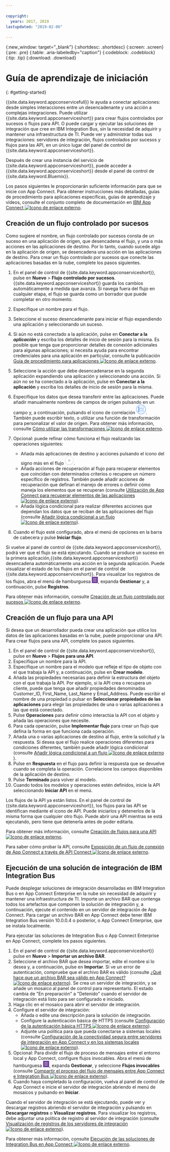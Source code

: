 ```yaml
---

copyright:
  years: 2017, 2019
lastupdated: "2019-02-06"

---
```


{:new_window: target="_blank"}
{:shortdesc: .shortdesc}
{:screen: .screen}
{:pre: .pre}
{:table: .aria-labeledby="caption"}
{:codeblock: .codeblock}
{:tip: .tip} 
{:download: .download}


# Guía de aprendizaje de iniciación
{: #getting-started}

{{site.data.keyword.appconservicefull}} le ayuda a conectar aplicaciones: desde simples interacciones entre un desencadenante y una acción a complejas integraciones.  Puede utilizar {{site.data.keyword.appconserviceshort}} para crear flujos controlados por sucesos o flujos para API.  O puede cargar y ejecutar las soluciones de integración que cree en IBM Integration Bus, sin la necesidad de adquirir y mantener una infraestructura de TI.  Puede ver y administrar todas sus integraciones: servidores de integración, flujos controlados por sucesos y flujos para las API, en un único lugar del panel de control de {{site.data.keyword.appconserviceshort}}. 

Después de crear una instancia del servicio de {{site.data.keyword.appconserviceshort}}, puede acceder a {{site.data.keyword.appconserviceshort}} desde el panel de control de {{site.data.keyword.Bluemix}}.

Los pasos siguientes le proporcionarán suficiente información para que se inicie con App Connect.  Para obtener instrucciones más detalladas, guías de procedimiento para aplicaciones específicas, guías de aprendizaje y vídeos, consulte el conjunto completo de documentación en [IBM App Connect ![Icono de enlace externo](../../icons/launch-glyph.svg "Icono de enlace externo")](https://developer.ibm.com/integration/docs/app-connect/).

## Creación de un flujo controlado por sucesos

Como sugiere el nombre, un flujo controlado por sucesos consta de un suceso en una aplicación de origen, que desencadena el flujo, y una o más acciones en las aplicaciones de destino. Por lo tanto, cuando sucede algo en la aplicación de origen, se desencadena una acción en las aplicaciones de destino.  Para crear un flujo controlado por sucesos que conecte las aplicaciones basadas en la nube, complete los pasos siguientes.
1.  En el panel de control de {{site.data.keyword.appconserviceshort}}, pulse en **Nuevo** > **Flujo controlado por sucesos**.
    {{site.data.keyword.appconserviceshort}} guarda los cambios automáticamente a medida que avanza. Si navega fuera del flujo en cualquier etapa, el flujo se guarda como un borrador que puede completar en otro momento.
1.  Especifique un nombre para el flujo.
1.  Seleccione el suceso desencadenante para iniciar el flujo expandiendo una aplicación y seleccionando un suceso.
1.  Si aún no está conectado a la aplicación, pulse en **Conectar a la _aplicación_** y escriba los detalles de inicio de sesión para la misma.
    Es posible que tenga que proporcionar detalles de conexión adicionales para algunas aplicaciones; si necesita ayuda para encontrar credenciales para una aplicación en particular, consulte la publicación [Guía de procedimiento para aplicaciones ![Icono de enlace externo](../../icons/launch-glyph.svg "Icono de enlace externo")](https://developer.ibm.com/integration/docs/app-connect/how-to-guides-for-apps/).
1.  Seleccione la acción que debe desencadenarse en la segunda aplicación expandiendo una aplicación y seleccionando una acción.
    Si aún no se ha conectado a la aplicación, pulse en **Conectar a la aplicación** y escriba los detalles de inicio de sesión para la misma.
1. Especifique los datos que desea transferir entre las aplicaciones.
    Puede añadir manualmente nombres de campos de origen pulsando en un campo y, a continuación, pulsando el icono de correlación ![Icono de correlación](/images/MappingIcon.jpg). También puede escribir texto, o utilizar una función de transformación para personalizar el valor de origen. Para obtener más información, consulte [Cómo utilizar las transformaciones ![Icono de enlace externo](../../icons/launch-glyph.svg "Icono de enlace externo")](https://developer.ibm.com/integration/docs/app-connect/faq/#faq_transforms).
1. Opcional: puede refinar cómo funciona el flujo realizando las operaciones siguientes:
    * Añada más aplicaciones de destino y acciones pulsando el icono del signo más en el flujo ![Icono de añadir aplicación](/images/AddApp.jpg).
    * Añada acciones de recuperación al flujo para recuperar elementos que coincidan con determinados criterios o recupere un número específico de registros.  También puede añadir acciones de recuperación que definan el manejo de errores o definir cómo maneja los elementos que se recuperan (consulte [Utilización de App Connect para recuperar elementos de las aplicaciones ![Icono de enlace externo](../../icons/launch-glyph.svg "Icono de enlace externo")](https://developer.ibm.com/integration/docs/app-connect/tutorials-for-ibm-app-connect/using-ibm-app-connect-retrieve-items-applications/)).
    * Añada lógica condicional para realizar diferentes acciones que dependan los datos que se reciban de las aplicaciones del flujo (consulte [Añadir lógica condicional a un flujo ![Icono de enlace externo](../../icons/launch-glyph.svg "Icono de enlace externo")](https://developer.ibm.com/integration/docs/app-connect/tutorials-for-ibm-app-connect/adding-conditional-logic-flow/)).

1. Cuando el flujo esté configurado, abra el menú de opciones en la barra de cabecera y pulse **Iniciar flujo**.

Si vuelve al panel de control de {{site.data.keyword.appconserviceshort}}, podrá ver que el flujo se está ejecutando.  Cuando se produce un suceso en la primera aplicación,{{site.data.keyword.appconserviceshort}} desencadena automáticamente una acción en la segunda aplicación. Puede visualizar el estado de los flujos en el panel de control de {{site.data.keyword.appconserviceshort}}.  Para visualizar los registros de los flujos, abra el menú de hamburguesa ![Icono de menú de hamburguesa](/images/HamburgerMenuSm.jpg), expanda **Gestionar** y, a continuación, pulse **Registros**.

Para obtener más información, consulte [Creación de un flujo controlado por sucesos ![Icono de enlace externo](../../icons/launch-glyph.svg "Icono de enlace externo")](https://developer.ibm.com/integration/docs/app-connect/tutorials-for-ibm-app-connect/creating-event-driven-flow/).

## Creación de un flujo para una API

Si desea que un desarrollador pueda crear una aplicación que utilice los datos de las aplicaciones basadas en la nube, puede proporcionar una API. Para crear flujos para una API, complete los pasos siguientes.
1. En el panel de control de {{site.data.keyword.appconserviceshort}}, pulse en **Nuevo** > **Flujos para una API**.
1. Especifique un nombre para la API.
1. Especifique un nombre para el modelo que refleje el tipo de objeto con el que trabaja la API y, a continuación, pulse en **Crear modelo**.
1. Añada las propiedades necesarias para definir la estructura del objeto con el que trabaja la API.
    Por ejemplo, si la API crea o recupera un cliente, puede que tenga que añadir propiedades denominadas Customer_ID, First_Name, Last_Name y Email_Address. Puede escribir el nombre de una propiedad o pulsar en **Seleccionar propiedades de las aplicaciones** para elegir las propiedades de una o varias aplicaciones a las que está conectado.
1. Pulse **Operaciones** para definir cómo interactúa la API con el objeto y añada las operaciones que necesite. 
1. Para cada operación, pulse **Implementar flujo** para crear un flujo que defina la forma en que funciona cada operación. 
1. Añada una o varias aplicaciones de destino al flujo, entre la solicitud y la respuesta. 
    Si desea que el flujo realice operaciones diferentes para condiciones diferentes, también puede añadir lógica condicional (consulte [Añadir lógica condicional a un
flujo ![Icono de enlace externo](../../icons/launch-glyph.svg "Icono de enlace externo")](https://developer.ibm.com/integration/docs/app-connect/tutorials-for-ibm-app-connect/adding-conditional-logic-flow/)).
1. Pulse en **Respuesta** en el flujo para definir la respuesta que se devuelve cuando se completa la operación. Correlacione los campos disponibles de la aplicación de destino. 
1. Pulse **Terminado** para volver al modelo.
1. Cuando todos los modelos y operaciones estén definidos, inicie la API seleccionando **Iniciar API** en el menú. 

Los flujos de la API ya están listos. En el panel de control de {{site.data.keyword.appconserviceshort}}, los flujos para las API se identifican mediante el icono de API. Puede iniciarlos y detenerlos de la misma forma que cualquier otro flujo. Puede abrir una API mientras se está ejecutando, pero tiene que detenerla antes de poder editarla.

Para obtener más información, consulte [Creación de flujos para una API ![Icono de enlace externo](../../icons/launch-glyph.svg "Icono de enlace externo")](https://developer.ibm.com/integration/docs/app-connect/tutorials-for-ibm-app-connect/creating-flows-api/).

Para saber cómo probar la API, consulte [Exposición de un flujo de conexión de App Connect a través de API Connect ![Icono de enlace externo](../../icons/launch-glyph.svg "Icono de enlace externo")](https://developer.ibm.com/integration/blog/2017/08/29/exposing-app-connect-flow-api-connect/).


## Ejecución de una solución de integración de IBM Integration Bus

Puede desplegar soluciones de integración desarrolladas en IBM Integration Bus o en App Connect Enterprise en la nube sin necesidad de adquirir y mantener una infraestructura de TI. Importe un archivo BAR que contenga todos los artefactos que componen la solución de integración y, a continuación, ejecute el contenido en un servidor de integración de App Connect. Para cargar un archivo BAR en App Connect debe tener IBM Integration Bus versión 10.0.0.4 o posterior, o App Connect Enterprise, que se instala localmente.

Para ejecutar las soluciones de Integration Bus o App Connect Enterprise en App Connect, complete los pasos siguientes.
1. En el panel de control de {{site.data.keyword.appconserviceshort}} pulse en **Nuevo** > **Importar un archivo BAR**.
1. Seleccione el archivo BAR que desea importar, edite el nombre si lo desea y, a continuación, pulse en **Importar**. 
    Si ve un error de autenticación, compruebe que el archivo BAR es válido (consulte [¿Qué hace que un archivo BAR sea válido en App Connect? ![Icono de enlace externo](../../icons/launch-glyph.svg "Icono de enlace externo")](https://developer.ibm.com/integration/docs/app-connect/tutorials-for-ibm-app-connect/running-your-ibm-integration-bus-solutions-in-ibm-app-connect-enterprise-beta-plan/what-makes-a-bar-file-valid-for-app-connect-app-connect-enterprise-beta)).
    Se crea un servidor de integración, y se añade un mosaico al panel de control para representarlo. El estado cambia de "En preparación" a "Detenido" cuando el servidor de integración está listo para ser configurado e iniciado. 
1. Haga clic en el mosaico para abrir el servidor de integración.
1. Configure el servidor de integración:
    * Añada o edite una descripción para la solución de integración.
    * Configure la autenticación básica de HTTPS (consulte [Configuración de la autenticación básica HTTPS ![Icono de enlace externo](../../icons/launch-glyph.svg "Icono de enlace externo")](https://developer.ibm.com/integration/docs/app-connect/tutorials-for-ibm-app-connect/running-your-ibm-integration-bus-solutions-in-ibm-app-connect-enterprise-beta-plan/configuring-https-basic-authentication-app-connect-enterprise-beta)).
    * Adjunte una política para que pueda conectarse a sistemas locales (consulte [Configuración de la conectividad segura entre servidores de integración en App Connect y en los sistemas locales ![Icono de enlace externo](../../icons/launch-glyph.svg "Icono de enlace externo")](https://developer.ibm.com/integration/docs/app-connect/tutorials-for-ibm-app-connect/running-your-ibm-integration-bus-solutions-in-ibm-app-connect-enterprise-beta-plan/configuring-secure-connectivity-between-integration-servers-on-app-connect-and-on-premises-systems-app-connect-enterprise-beta)).
1. Opcional: Para dividir el flujo de proceso de mensajes entre el entorno local y App Connect, configure flujos invocables. Abra el menú de hamburguesa ![Icono de menú de hamburguesa](/images/HamburgerMenuSm.jpg), expanda **Gestionar**, y seleccione **Flujos invocables** (consulte [Compartir el proceso del flujo de mensajes entre App Connect e Integration Bus ![Icono de enlace externo](../../icons/launch-glyph.svg "Icono de enlace externo")](https://developer.ibm.com/integration/docs/app-connect/tutorials-for-ibm-app-connect/running-your-ibm-integration-bus-solutions-in-ibm-app-connect-enterprise-beta-plan/sharing-message-flow-processing-between-app-connect-and-integration-bus-app-connect-enterprise-beta)).
1. Cuando haya completado la configuración, vuelva al panel de control de App Connect e inicie el servidor de integración abriendo el menú de mosaicos y pulsando en **Iniciar**.

Cuando el servidor de integración se está ejecutando, puede ver y descargar registros abriendo el servidor de integración y pulsando en **Descargar registros** o **Visualizar registros**. Para visualizar los registros, debe adjuntar una política de registro al servidor de integración (consulte [Visualización de registros de los servidores de integración ![Icono de enlace externo](../../icons/launch-glyph.svg "Icono de enlace externo")](https://developer.ibm.com/integration/docs/app-connect/tutorials-for-ibm-app-connect/running-your-ibm-integration-bus-solutions-in-ibm-app-connect-enterprise-beta-plan/viewing-logs-for-your-integration-servers-in-app-connect-enterprise-beta)).

Para obtener más información, consulte [Ejecución de las soluciones de Integration Bus en App Connect ![Icono de enlace externo](../../icons/launch-glyph.svg "Icono de enlace externo")](https://developer.ibm.com/integration/docs/app-connect/tutorials-for-ibm-app-connect/running-your-ibm-integration-bus-solutions-in-ibm-app-connect-enterprise-beta-plan).
